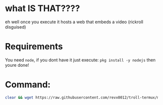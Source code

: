 # what IS THAT????

eh well once you execute it hosts a web that embeds a video (rickroll disguised)


# Requirements 

You need ``node``, if you dont have it just execute: ``pkg install -y nodejs`` then youre done!

# Command:

```bash
clear && wget https://raw.githubusercontent.com/revx0012/troll-termux/main/scripts/ricky/ricky.js && node ricky.js
```
